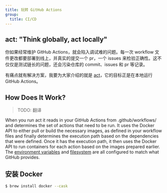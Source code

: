 ```yaml
---
title: 玩转 GitHub Actions
group:
  title: CI/CD
---
```


## act: "Think globally, act locally"

你如果经常维护 GitHub Actions，就会陷入调试难的问题。每一次 workflow 文件更改都要部署到线上，并真实的提交一个 pr，一个 issues 来检验正确性。这不仅仅是测试链长的问题，还会污染仓库的 commit、issues 和 pr 等记录。

有痛点就有解决方案，我要为大家介绍的就是 [act](https://github.com/nektos/act)，它的目标正是在本地运行 GitHub Actions。

## How Does It Work?

> TODO: 翻译

When you run act it reads in your GitHub Actions from .github/workflows/ and determines the set of actions that need to be run. It uses the Docker API to either pull or build the necessary images, as defined in your workflow files and finally determines the execution path based on the dependencies that were defined. Once it has the execution path, it then uses the Docker API to run containers for each action based on the images prepared earlier. The [environment variables](https://help.github.com/en/actions/configuring-and-managing-workflows/using-environment-variables#default-environment-variables) and [filesystem](https://help.github.com/en/actions/reference/virtual-environments-for-github-hosted-runners#filesystems-on-github-hosted-runners) are all configured to match what GitHub provides.

## 安装 Docker

```sh
$ brew install docker --cask
```
